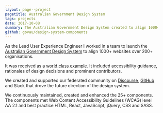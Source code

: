 ```yaml
---
layout: page--project
pagetitle: Australian Government Design System
tags: projects
date: 2017-10-08
summary: The Australian Government Design System created to align 1000+ websites over 200+ organisations.
github: govau/design-system-components
---
```

As the Lead User Experience Engineer I worked in a team to launch the [Australian Government Design System](https://designsystem.gov.au) to align 1000+ websites over 200+ organisations.

It was received as a [world class example](https://twitter.com/i/moments/970119499427938304). It included accessibility guidance, rationales of design decisions and prominent contributors. 

We created and supported our federated community on [Discourse](http://community.digital.gov.au), [GitHub](https://github.com/govau/design-system-components) and Slack that drove the future direction of the design system.

We continuously maintained, created and enhanced the 25+ components. The components met Web Content Accessibility Guidelines (WCAG) level AA 2.1 and best practice HTML, React, JavaScript, jQuery, CSS and SASS.
